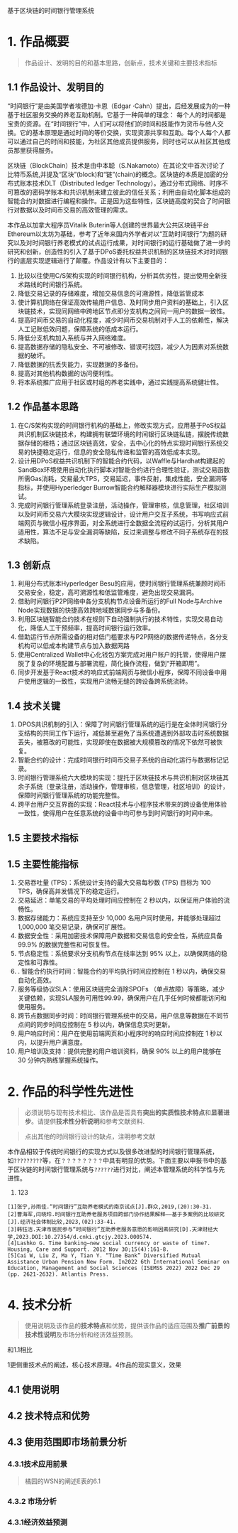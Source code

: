 
基于区块链的时间银行管理系统
# 1. 作品概要

>作品设计、发明的目的和基本思路，创新点，技术关键和主要技术指标



## 1.1 作品设计、发明目的

“时间银行”是由美国学者埃德加·卡恩（Edgar ·Cahn）提出，后经发展成为的一种基于社区服务交换的养老互助机制。它基于一种简单的理念： 每个人的时间都是宝贵的资源。在“时间银行”中，人们可以将他们的时间和技能作为货币与他人交换。它的基本原理是通过时间的等价交换，实现资源共享和互助。每个人每个人都可以通过自己的时间和技能，为社区其他成员提供服务，同时也可以从社区其他成员那里获得服务。

区块链（BlockChain）技术是由中本聪（S.Nakamoto）在其论文中首次讨论了比特币系统,并提及“区块”(block)和“链”(chain)的概念。区块链的本质是加密的分布式账本技术DLT（Distributed ledger Technology）。通过分布式网络、时序不可篡改的密码学账本和共识机制来建立彼此的信任关系；利用由自动化脚本组成的智能合约对数据进行编程和操作。正是因为这些特性，区块链高度的契合了时间银行对数据以及时间币交易的高效管理的需求。

本作品以加拿大程序员Vitalik Buterin等人创建的世界最大公共区块链平台Ethereum以太坊为基础，参考了近年来国内外学者对以“互助时间银行”为题的研究以及对时间银行养老模式的试点运行成果，对时间银行的运行基础做了进一步的研究和创新，创造性的引入了基于DPoS委托权益共识机制的区块链技术对时间银行的底层实现逻辑进行了颠覆。作品设计有以下主要目的：
1. 比较以往使用C/S架构实现的时间银行机构，分析其优劣性，提出使用全新技术路线的时间银行系统。
2. 降低交易记录的存储难度，增加交易信息的可溯源性，降低监管成本
3. 使计算机网络在保证高效传输用户信息、及时同步用户资料的基础上，引入区块链技术，实现同网络中跨地区节点即分支机构之间同一用户的数据一致性。
4. 提高时间币交易的自动化程度，减少时间币交易机制对于人工的依赖性，解决人工记账低效问题，保障系统的低成本运行。
5. 降低分支机构加入系统与并入网络难度。
6. 提高数据存储的隐私安全、不可被修改、错误可找回，减少人为因素对系统数据的破坏。
7. 降低数据的抗丢失能力，实现数据的多备份。
8. 提高对其他机构数据的访问便利性。
9. 将本系统推广应用于社区或村组的养老实践中，通过实践提高系统健壮性。


## 1.2 作品基本思路

1. 在C/S架构实现的时间银行机构的基础上，修改实现方式，应用基于PoS权益共识机制区块链技术，构建拥有联盟环境的时间银行区块链私链，摆脱传统数据存储的桎梏；通过区块链高效，安全，去中心化的特点实现时间银行系统交易的快捷稳定运行，信息的安全隐私传递和监管的高效低成本实现。
2. 设计用DPoS权益共识机制下的智能合约代码，以Waffle与Hardhat构建起的SandBox环境使用自动化执行脚本对智能合约进行合理性验证，测试交易函数所需Gas消耗，交易最大TPS，交易延迟，事件反射，集成性能，安全漏洞等指标，并使用Hyperledger Burrow智能合约解释器模块进行实际生产模拟测试。
3. 完成时间银行管理系统登录注册，活动操作，管理审核，信息管理，社区培训以及时间币交易六大模块实现逻辑设计，设计用户交互子系统，书写响应式前端网页与微信小程序界面，对全系统进行全数据全流程的试运行，分析其用户适用性，算法不足与安全漏洞等缺陷，反过来调整与修改不同子系统存在的技术缺陷。

## 1.3 创新点

1. 利用分布式账本Hyperledger Besu的应用，使时间银行管理系统兼顾时间币交易安全，稳定，高可溯源性和低监管难度，避免出现交易漏洞。
2. 借助时间银行P2P网络中各分支机构节点设备所运行的Full Node与Archive Node实现数据的快捷高效跨地域数据同步与多备份。
3. 利用区块链智能合约技术在规则下自动强制执行的技术特性，实现交易自动化，降低人工干预频率，提高时间银行运行效率。
4. 借助运行节点所需设备的相对低门槛要求与P2P网络的数据传递特点，各分支机构可以低成本构建节点与加入数据网路
5. 使用Centralized Wallet中心化钱包方案完成对用户账户的托管，使得用户摆脱了复杂的环境配置与部署流程，简化操作流程，做到“开箱即用”。
6. 同步开发基于React技术的响应式前端网页与微信小程序，保障不同设备中用户使用逻辑的一致性，实现用户流畅无缝的跨设备跨系统流转。

## 1.4 技术关键

1. DPOS共识机制的引入：保障了时间银行管理系统的运行是在全体时间银行分支结构的共同工作下运行，减低甚至避免了当系统遭遇到外部攻击时系统数据丢失，被篡改的可能性，实现即使在数据被大规模篡改的情况下依然可被恢复。
2. 智能合约的设计：完成时间银行时间币交易子系统的自动化运行与数据标记记录。
3. 时间银行管理系统六大模块的实现：提托于区块链技术与共识机制对区块链其余子系统（登录注册，活动操作，管理审核，信息管理，社区培训）的设计，保障时间银行管理系统的功能完整性。
4. 跨平台用户交互界面的实现：React技术与小程序技术带来的跨设备使用体验一致性，使得用户在任意系统的设备中均可参与到时间银行的时间中来。

## 1.5 主要技术指标

## 1.5 主要性能指标

1. 交易吞吐量 (TPS)：系统设计支持的最大交易每秒数 (TPS) 目标为 100 TPS，确保高并发情况下的稳定运行。
2. 交易延迟：单笔交易的平均处理时间应控制在 2 秒以内，以保证用户体验的流畅性。
3. 数据存储能力：系统应支持至少 10,000 名用户同时使用，并能够处理超过 1,000,000 笔交易记录，确保可扩展性。
4. 数据安全性：采用加密技术保障用户数据和交易信息的安全性，系统应具备 99.9% 的数据完整性和可恢复性。
5. 节点稳定性：系统要求分支机构节点在线率达到 95% 以上，以确保网络的稳定性和可靠性。
6. . 智能合约执行时间：智能合约的平均执行时间应控制在 1 秒以内，确保交易自动化高效。
7. 服务等级协议SLA：使用区块链完全消除SPOFs （单点故障）等策略，减少关键依赖，实现SLA服务可用性99.99，确保用户在几乎任何时候都能访问和使用服务。
8. 跨节点数据同步时间：时间银行管理系统中的交易，用户信息等数据在不同节点间的同步时间应控制在 5 秒以内，确保信息实时更新。
9. 用户响应时间：用户在使用前端网页和小程序时的响应时间应控制在 1 秒以内，以提升用户满意度。
10. 用户培训及支持：提供完整的用户培训资料，确保 90% 以上的用户能够在 30 分钟内熟练掌握系统操作。

# 2. 作品的科学性先进性

> 必须说明与现有技术相比、该作品是否具有**突出的实质性技术特点**和**显著进步**。请提供**技术性分析说明**和参考文献资料.


> 点出其他的时间银行设计的缺点，注明参考文献

本作品相较于传统时间银行的实现方式以及很多改进型的时间银行管理系统，如`?????????`等，在`？？？？？？？？`中具有明显的优势。下面主要以申报书中的基于区块链的时间银行管理系统与`??????`进行对比，阐述本管理系统的科学性与先进性。

1. 123

```
[1]张宁,孙雨佳.“时间银行”互助养老模式的南京试点[J].群众,2019,(20):30-31.
[2]曹海军,闫晓玲.时间银行互助养老服务项目跨部门协作结果解释——基于多案例的比较研究[J].经济社会体制比较,2023,(02):33-41.
[3]韩钰洁.天津市居民参与“时间银行”互助养老服务意愿的影响因素研究[D].天津财经大学,2023.DOI:10.27354/d.cnki.gtcjy.2023.000574.
[4]Lashko G. Time banking–new social currency or waste of time?. Housing, Care and Support. 2012 Nov 30;15(4):161-8.
[5]Cai W, Liu Z, Ma Y, Tian Y. “Time Bank” Diversified Mutual Assistance Urban Pension New Form. In2022 6th International Seminar on Education, Management and Social Sciences (ISEMSS 2022) 2022 Dec 29 (pp. 2621-2632). Atlantis Press.
```



# 4. 技术分析

> 使用说明及该作品的**技术特点**和优势，提供该作品的适应范围及**推广前景的技术性说明**及市场分析和经济效益预测。

和1.1相比

1更侧重技术点的阐述，核心技术原理。4作品的现实意义，效果

## 4.1 使用说明


## 4.2 技术特点和优势



## 4.3 使用范围即市场前景分析

### 4.3.1技术应用前景

> 橘园的WSN的阐述E表的6.1

### 4.3.2 市场分析


### 4.3.1经济效益预测